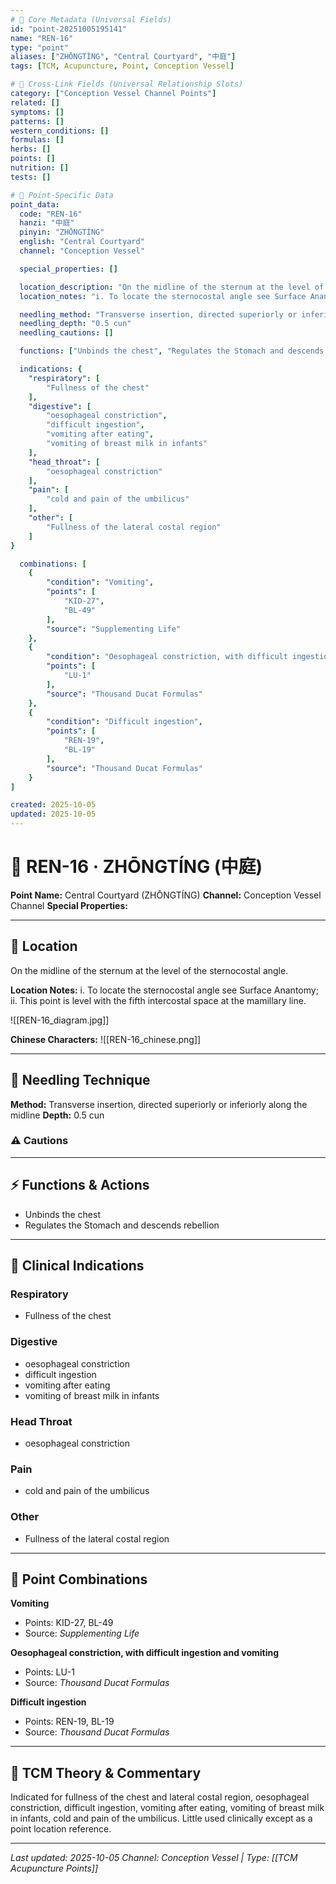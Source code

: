 ```yaml
---
# 🔹 Core Metadata (Universal Fields)
id: "point-20251005195141"
name: "REN-16"
type: "point"
aliases: ["ZHŌNGTÍNG", "Central Courtyard", "中庭"]
tags: [TCM, Acupuncture, Point, Conception Vessel]

# 🔹 Cross-Link Fields (Universal Relationship Slots)
category: ["Conception Vessel Channel Points"]
related: []
symptoms: []
patterns: []
western_conditions: []
formulas: []
herbs: []
points: []
nutrition: []
tests: []

# 🔹 Point-Specific Data
point_data:
  code: "REN-16"
  hanzi: "中庭"
  pinyin: "ZHŌNGTÍNG"
  english: "Central Courtyard"
  channel: "Conception Vessel"

  special_properties: []

  location_description: "On the midline of the sternum at the level of the sternocostal angle."
  location_notes: "i. To locate the sternocostal angle see Surface Anantomy; ii. This point is level with the fifth intercostal space at the mamillary line."

  needling_method: "Transverse insertion, directed superiorly or inferiorly along the midline"
  needling_depth: "0.5 cun"
  needling_cautions: []

  functions: ["Unbinds the chest", "Regulates the Stomach and descends rebellion"]

  indications: {
    "respiratory": [
        "Fullness of the chest"
    ],
    "digestive": [
        "oesophageal constriction",
        "difficult ingestion",
        "vomiting after eating",
        "vomiting of breast milk in infants"
    ],
    "head_throat": [
        "oesophageal constriction"
    ],
    "pain": [
        "cold and pain of the umbilicus"
    ],
    "other": [
        "Fullness of the lateral costal region"
    ]
}

  combinations: [
    {
        "condition": "Vomiting",
        "points": [
            "KID-27",
            "BL-49"
        ],
        "source": "Supplementing Life"
    },
    {
        "condition": "Oesophageal constriction, with difficult ingestion and vomiting",
        "points": [
            "LU-1"
        ],
        "source": "Thousand Ducat Formulas"
    },
    {
        "condition": "Difficult ingestion",
        "points": [
            "REN-19",
            "BL-19"
        ],
        "source": "Thousand Ducat Formulas"
    }
]

created: 2025-10-05
updated: 2025-10-05
---
```


# 📍 REN-16 · ZHŌNGTÍNG (中庭)

**Point Name:** Central Courtyard (ZHŌNGTÍNG)
**Channel:** Conception Vessel Channel
**Special Properties:** 

---

## 📍 Location

On the midline of the sternum at the level of the sternocostal angle.

**Location Notes:**
i. To locate the sternocostal angle see Surface Anantomy; ii. This point is level with the fifth intercostal space at the mamillary line.

![[REN-16_diagram.jpg]]

**Chinese Characters:** ![[REN-16_chinese.png]]

---

## 🔧 Needling Technique

**Method:** Transverse insertion, directed superiorly or inferiorly along the midline
**Depth:** 0.5 cun

### ⚠️ Cautions

---

## ⚡ Functions & Actions
- Unbinds the chest
- Regulates the Stomach and descends rebellion

---

## 🎯 Clinical Indications

### Respiratory
- Fullness of the chest

### Digestive
- oesophageal constriction
- difficult ingestion
- vomiting after eating
- vomiting of breast milk in infants

### Head Throat
- oesophageal constriction

### Pain
- cold and pain of the umbilicus

### Other
- Fullness of the lateral costal region

---

## 🔗 Point Combinations

**Vomiting**
- Points: KID-27, BL-49
- Source: *Supplementing Life*

**Oesophageal constriction, with difficult ingestion and vomiting**
- Points: LU-1
- Source: *Thousand Ducat Formulas*

**Difficult ingestion**
- Points: REN-19, BL-19
- Source: *Thousand Ducat Formulas*

---

## 🧬 TCM Theory & Commentary

Indicated for fullness of the chest and lateral costal region, oesophageal constriction, difficult ingestion, vomiting after eating, vomiting of breast milk in infants, cold and pain of the umbilicus. Little used clinically except as a point location reference.

---

*Last updated: 2025-10-05*
*Channel: Conception Vessel | Type: [[TCM Acupuncture Points]]*
